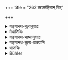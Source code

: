 +++
title = "262 ऋक्संहितान् त्रिर्"

+++

<details><summary>गङ्गानथ-मूलानुवादः</summary>

One becomes absolved from all sins by reciting, with concentrated mind, three times, the text of the Ṛk or of the Yajuṣ, or of the Sāman, along with the esoteric texts.—(262)
</details>

<details><summary>मेधातिथिः</summary>

ऋगादिविशेषणात् ब्राह्मणनिवृत्तिः । **रहस्यानि** सामान्य् आरण्यकाधीतानि ॥ ११.२६२ ॥
</details>

<details><summary>गङ्गानथ-भाष्यानुवादः</summary>

Inasmuch as the ‘*Ṛk*,’ etc., are so specified, the Brāhmaṇa texts become excluded.

‘*Esoteric texts*’—the Sāman-texts occurring in the *Āraṇyakas*.—(262)
</details>

<details><summary>गङ्गानथ-तुल्य-वाक्यानि</summary>

*Baudhāyana* (3.9.5-21).—‘He must begin with the beginning of the Veda
and continuously recite it. He shall recite the *Saṃhitā* of his Veda
twelve times. If he recites the Saṃhitā a thousand times he becomes one
with Brahman.’

*Baudhāyana* (4.5.29).—‘If one recites the whole Ṛgveda, Yayurveda and
Sāmaveda, or thrice recites one of these three Vedas, and fasts,—that is
the most efficient means of purification.’
</details>

<details><summary>भारुचिः</summary>

अस्येयं स्तुतिः प्रवृत्त्यर्था ॥ ११.२५९ ॥
</details>

<details><summary>Bühler</summary>

263	He who, with a concentrated mind, thrice recites the Riksamhita, or (that of the) Yagur-veda; or (that of the) Sama-veda together with the secret (texts, the Upanishads), is completely freed from all sins.
</details>
